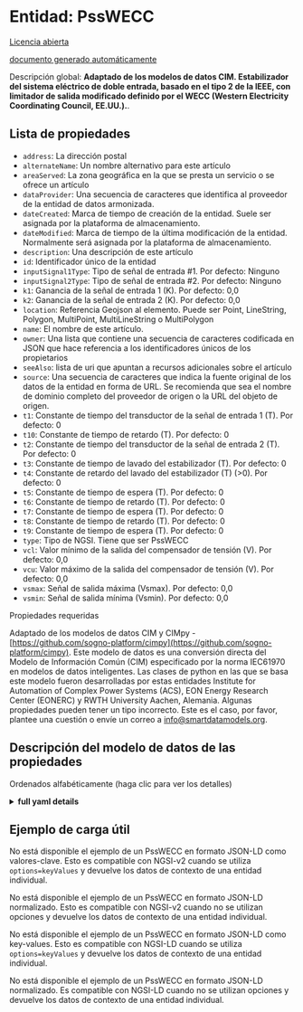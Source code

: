 Entidad: PssWECC  
================  
[Licencia abierta](https://github.com/smart-data-models//dataModel.EnergyCIM/blob/master/PssWECC/LICENSE.md)  
[documento generado automáticamente](https://docs.google.com/presentation/d/e/2PACX-1vTs-Ng5dIAwkg91oTTUdt8ua7woBXhPnwavZ0FxgR8BsAI_Ek3C5q97Nd94HS8KhP-r_quD4H0fgyt3/pub?start=false&loop=false&delayms=3000#slide=id.gb715ace035_0_60)  
Descripción global: **Adaptado de los modelos de datos CIM. Estabilizador del sistema eléctrico de doble entrada, basado en el tipo 2 de la IEEE, con limitador de salida modificado definido por el WECC (Western Electricity Coordinating Council, EE.UU.).**.  

## Lista de propiedades  

- `address`: La dirección postal  - `alternateName`: Un nombre alternativo para este artículo  - `areaServed`: La zona geográfica en la que se presta un servicio o se ofrece un artículo  - `dataProvider`: Una secuencia de caracteres que identifica al proveedor de la entidad de datos armonizada.  - `dateCreated`: Marca de tiempo de creación de la entidad. Suele ser asignada por la plataforma de almacenamiento.  - `dateModified`: Marca de tiempo de la última modificación de la entidad. Normalmente será asignada por la plataforma de almacenamiento.  - `description`: Una descripción de este artículo  - `id`: Identificador único de la entidad  - `inputSignal1Type`: Tipo de señal de entrada #1. Por defecto: Ninguno  - `inputSignal2Type`: Tipo de señal de entrada #2. Por defecto: Ninguno  - `k1`: Ganancia de la señal de entrada 1 (K). Por defecto: 0,0  - `k2`: Ganancia de la señal de entrada 2 (K). Por defecto: 0,0  - `location`: Referencia Geojson al elemento. Puede ser Point, LineString, Polygon, MultiPoint, MultiLineString o MultiPolygon  - `name`: El nombre de este artículo.  - `owner`: Una lista que contiene una secuencia de caracteres codificada en JSON que hace referencia a los identificadores únicos de los propietarios  - `seeAlso`: lista de uri que apuntan a recursos adicionales sobre el artículo  - `source`: Una secuencia de caracteres que indica la fuente original de los datos de la entidad en forma de URL. Se recomienda que sea el nombre de dominio completo del proveedor de origen o la URL del objeto de origen.  - `t1`: Constante de tiempo del transductor de la señal de entrada 1 (T). Por defecto: 0  - `t10`: Constante de tiempo de retardo (T). Por defecto: 0  - `t2`: Constante de tiempo del transductor de la señal de entrada 2 (T). Por defecto: 0  - `t3`: Constante de tiempo de lavado del estabilizador (T). Por defecto: 0  - `t4`: Constante de retardo del lavado del estabilizador (T) (>0). Por defecto: 0  - `t5`: Constante de tiempo de espera (T). Por defecto: 0  - `t6`: Constante de tiempo de retardo (T). Por defecto: 0  - `t7`: Constante de tiempo de espera (T). Por defecto: 0  - `t8`: Constante de tiempo de retardo (T). Por defecto: 0  - `t9`: Constante de tiempo de espera (T). Por defecto: 0  - `type`: Tipo de NGSI. Tiene que ser PssWECC  - `vcl`: Valor mínimo de la salida del compensador de tensión (V). Por defecto: 0,0  - `vcu`: Valor máximo de la salida del compensador de tensión (V). Por defecto: 0,0  - `vsmax`: Señal de salida máxima (Vsmax). Por defecto: 0,0  - `vsmin`: Señal de salida mínima (Vsmin). Por defecto: 0,0    
Propiedades requeridas  
Adaptado de los modelos de datos CIM y CIMpy - [https://github.com/sogno-platform/cimpy](https://github.com/sogno-platform/cimpy). Este modelo de datos es una conversión directa del Modelo de Información Común (CIM) especificado por la norma IEC61970 en modelos de datos inteligentes. Las clases de python en las que se basa este modelo fueron desarrolladas por estas entidades Institute for Automation of Complex Power Systems (ACS), EON Energy Research Center (EONERC) y RWTH University Aachen, Alemania. Algunas propiedades pueden tener un tipo incorrecto. Este es el caso, por favor, plantee una cuestión o envíe un correo a info@smartdatamodels.org.  
## Descripción del modelo de datos de las propiedades  
Ordenados alfabéticamente (haga clic para ver los detalles)  
<details><summary><strong>full yaml details</strong></summary>    
```yaml  
PssWECC:    
  description: 'Adapted from CIM data models. Dual input Power System Stabilizer, based on IEEE type 2, with modified output limiter defined by WECC (Western Electricity Coordinating Council, USA).'    
  properties:    
    address:    
      description: 'The mailing address'    
      properties:    
        addressCountry:    
          description: 'Property. The country. For example, Spain. Model:''https://schema.org/addressCountry'''    
          type: string    
        addressLocality:    
          description: 'Property. The locality in which the street address is, and which is in the region. Model:''https://schema.org/addressLocality'''    
          type: string    
        addressRegion:    
          description: 'Property. The region in which the locality is, and which is in the country. Model:''https://schema.org/addressRegion'''    
          type: string    
        postOfficeBoxNumber:    
          description: 'Property. The post office box number for PO box addresses. For example, 03578. Model:''https://schema.org/postOfficeBoxNumber'''    
          type: string    
        postalCode:    
          description: 'Property. The postal code. For example, 24004. Model:''https://schema.org/https://schema.org/postalCode'''    
          type: string    
        streetAddress:    
          description: 'Property. The street address. Model:''https://schema.org/streetAddress'''    
          type: string    
      type: Property    
      x-ngsi:    
        model: https://schema.org/address    
    alternateName:    
      description: 'An alternative name for this item'    
      type: Property    
    areaServed:    
      description: 'The geographic area where a service or offered item is provided'    
      type: Property    
      x-ngsi:    
        model: https://schema.org/Text    
    dataProvider:    
      description: 'A sequence of characters identifying the provider of the harmonised data entity.'    
      type: Property    
    dateCreated:    
      description: 'Entity creation timestamp. This will usually be allocated by the storage platform.'    
      format: date-time    
      type: Property    
    dateModified:    
      description: 'Timestamp of the last modification of the entity. This will usually be allocated by the storage platform.'    
      format: date-time    
      type: Property    
    description:    
      description: 'A description of this item'    
      type: Property    
    id:    
      anyOf: &psswecc_-_properties_-_owner_-_items_-_anyof    
        - description: 'Property. Identifier format of any NGSI entity'    
          maxLength: 256    
          minLength: 1    
          pattern: ^[\w\-\.\{\}\$\+\*\[\]`|~^@!,:\\]+$    
          type: string    
        - description: 'Property. Identifier format of any NGSI entity'    
          format: uri    
          type: string    
      description: 'Unique identifier of the entity'    
      type: Property    
    inputSignal1Type:    
      description: "Type of input signal #1. Default: None"    
      type: number    
      x-ngsi:    
        model: https://schema.org/Number    
    inputSignal2Type:    
      description: "Type of input signal #2. Default: None"    
      type: number    
      x-ngsi:    
        model: https://schema.org/Number    
    k1:    
      description: 'Input signal 1 gain  (K). Default: 0.0'    
      type: number    
      x-ngsi:    
        model: https://schema.org/Number    
    k2:    
      description: 'Input signal 2 gain (K). Default: 0.0'    
      type: number    
      x-ngsi:    
        model: https://schema.org/Number    
    location:    
      description: 'Geojson reference to the item. It can be Point, LineString, Polygon, MultiPoint, MultiLineString or MultiPolygon'    
      oneOf:    
        - description: 'Geoproperty. Geojson reference to the item. Point'    
          properties:    
            bbox:    
              items:    
                type: number    
              minItems: 4    
              type: array    
            coordinates:    
              items:    
                type: number    
              minItems: 2    
              type: array    
            type:    
              enum:    
                - Point    
              type: string    
          required:    
            - type    
            - coordinates    
          title: 'GeoJSON Point'    
          type: object    
        - description: 'Geoproperty. Geojson reference to the item. LineString'    
          properties:    
            bbox:    
              items:    
                type: number    
              minItems: 4    
              type: array    
            coordinates:    
              items:    
                items:    
                  type: number    
                minItems: 2    
                type: array    
              minItems: 2    
              type: array    
            type:    
              enum:    
                - LineString    
              type: string    
          required:    
            - type    
            - coordinates    
          title: 'GeoJSON LineString'    
          type: object    
        - description: 'Geoproperty. Geojson reference to the item. Polygon'    
          properties:    
            bbox:    
              items:    
                type: number    
              minItems: 4    
              type: array    
            coordinates:    
              items:    
                items:    
                  items:    
                    type: number    
                  minItems: 2    
                  type: array    
                minItems: 4    
                type: array    
              type: array    
            type:    
              enum:    
                - Polygon    
              type: string    
          required:    
            - type    
            - coordinates    
          title: 'GeoJSON Polygon'    
          type: object    
        - description: 'Geoproperty. Geojson reference to the item. MultiPoint'    
          properties:    
            bbox:    
              items:    
                type: number    
              minItems: 4    
              type: array    
            coordinates:    
              items:    
                items:    
                  type: number    
                minItems: 2    
                type: array    
              type: array    
            type:    
              enum:    
                - MultiPoint    
              type: string    
          required:    
            - type    
            - coordinates    
          title: 'GeoJSON MultiPoint'    
          type: object    
        - description: 'Geoproperty. Geojson reference to the item. MultiLineString'    
          properties:    
            bbox:    
              items:    
                type: number    
              minItems: 4    
              type: array    
            coordinates:    
              items:    
                items:    
                  items:    
                    type: number    
                  minItems: 2    
                  type: array    
                minItems: 2    
                type: array    
              type: array    
            type:    
              enum:    
                - MultiLineString    
              type: string    
          required:    
            - type    
            - coordinates    
          title: 'GeoJSON MultiLineString'    
          type: object    
        - description: 'Geoproperty. Geojson reference to the item. MultiLineString'    
          properties:    
            bbox:    
              items:    
                type: number    
              minItems: 4    
              type: array    
            coordinates:    
              items:    
                items:    
                  items:    
                    items:    
                      type: number    
                    minItems: 2    
                    type: array    
                  minItems: 4    
                  type: array    
                type: array    
              type: array    
            type:    
              enum:    
                - MultiPolygon    
              type: string    
          required:    
            - type    
            - coordinates    
          title: 'GeoJSON MultiPolygon'    
          type: object    
      type: Geoproperty    
    name:    
      description: 'The name of this item.'    
      type: Property    
    owner:    
      description: 'A List containing a JSON encoded sequence of characters referencing the unique Ids of the owner(s)'    
      items:    
        anyOf: *psswecc_-_properties_-_owner_-_items_-_anyof    
        description: 'Property. Unique identifier of the entity'    
      type: Property    
    seeAlso:    
      description: 'list of uri pointing to additional resources about the item'    
      oneOf:    
        - items:    
            format: uri    
            type: string    
          minItems: 1    
          type: array    
        - format: uri    
          type: string    
      type: Property    
    source:    
      description: 'A sequence of characters giving the original source of the entity data as a URL. Recommended to be the fully qualified domain name of the source provider, or the URL to the source object.'    
      type: Property    
    t1:    
      description: 'Input signal 1 transducer time constant (T). Default: 0'    
      type: number    
      x-ngsi:    
        model: https://schema.org/Number    
    t10:    
      description: 'Lag time constant (T). Default: 0'    
      type: number    
      x-ngsi:    
        model: https://schema.org/Number    
    t2:    
      description: 'Input signal 2 transducer time constant (T). Default: 0'    
      type: number    
      x-ngsi:    
        model: https://schema.org/Number    
    t3:    
      description: 'Stabilizer washout time constant (T). Default: 0'    
      type: number    
      x-ngsi:    
        model: https://schema.org/Number    
    t4:    
      description: 'Stabilizer washout time lag constant (T) (>0). Default: 0'    
      type: number    
      x-ngsi:    
        model: https://schema.org/Number    
    t5:    
      description: 'Lead time constant (T). Default: 0'    
      type: number    
      x-ngsi:    
        model: https://schema.org/Number    
    t6:    
      description: 'Lag time constant (T). Default: 0'    
      type: number    
      x-ngsi:    
        model: https://schema.org/Number    
    t7:    
      description: 'Lead time constant (T). Default: 0'    
      type: number    
      x-ngsi:    
        model: https://schema.org/Number    
    t8:    
      description: 'Lag time constant (T). Default: 0'    
      type: number    
      x-ngsi:    
        model: https://schema.org/Number    
    t9:    
      description: 'Lead time constant (T). Default: 0'    
      type: number    
      x-ngsi:    
        model: https://schema.org/Number    
    type:    
      description: 'NGSI type. It has to be PssWECC'    
      enum:    
        - PssWECC    
      type: Property    
    vcl:    
      description: 'Minimum value for voltage compensator output (V). Default: 0.0'    
      type: number    
      x-ngsi:    
        model: https://schema.org/Number    
    vcu:    
      description: 'Maximum value for voltage compensator output (V). Default: 0.0'    
      type: number    
      x-ngsi:    
        model: https://schema.org/Number    
    vsmax:    
      description: 'Maximum output signal (Vsmax). Default: 0.0'    
      type: number    
      x-ngsi:    
        model: https://schema.org/Number    
    vsmin:    
      description: 'Minimum output signal (Vsmin). Default: 0.0'    
      type: number    
      x-ngsi:    
        model: https://schema.org/Number    
  required: []    
  type: object    
```  
</details>    
## Ejemplo de carga útil  
No está disponible el ejemplo de un PssWECC en formato JSON-LD como valores-clave. Esto es compatible con NGSI-v2 cuando se utiliza `options=keyValues` y devuelve los datos de contexto de una entidad individual.  
No está disponible el ejemplo de un PssWECC en formato JSON-LD normalizado. Esto es compatible con NGSI-v2 cuando no se utilizan opciones y devuelve los datos de contexto de una entidad individual.  
No está disponible el ejemplo de un PssWECC en formato JSON-LD como key-values. Esto es compatible con NGSI-LD cuando se utiliza `options=keyValues` y devuelve los datos de contexto de una entidad individual.  
No está disponible el ejemplo de un PssWECC en formato JSON-LD normalizado. Es compatible con NGSI-LD cuando no se utilizan opciones y devuelve los datos de contexto de una entidad individual.  
